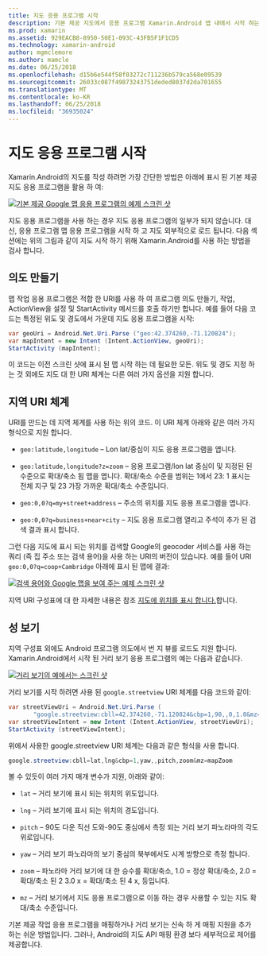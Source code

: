 ```yaml
---
title: 지도 응용 프로그램 시작
description: 기본 제공 지도에서 응용 프로그램 Xamarin.Android 앱 내에서 시작 하는 방법입니다.
ms.prod: xamarin
ms.assetid: 929EACB8-8950-50E1-093C-43FB5F1F1CD5
ms.technology: xamarin-android
author: mgmclemore
ms.author: mamcle
ms.date: 06/25/2018
ms.openlocfilehash: d15b6e544f58f03272c711236b579ca568e09539
ms.sourcegitcommit: 26033c087f49873243751deded8037d2da701655
ms.translationtype: MT
ms.contentlocale: ko-KR
ms.lasthandoff: 06/25/2018
ms.locfileid: "36935024"
---
```

# <a name="launching-the-maps-application"></a>지도 응용 프로그램 시작

Xamarin.Android의 지도를 작성 하려면 가장 간단한 방법은 아래에 표시 된 기본 제공 지도 응용 프로그램을 활용 하 여:

[![기본 제공 Google 맵 응용 프로그램의 예제 스크린 샷](maps-application-images/01-mapsapplication.png)](maps-application-images/01-mapsapplication.png#lightbox)

지도 응용 프로그램을 사용 하는 경우 지도 응용 프로그램의 일부가 되지 않습니다. 대신, 응용 프로그램 맵 응용 프로그램을 시작 하 고 지도 외부적으로 로드 됩니다. 다음 섹션에는 위의 그림과 같이 지도 시작 하기 위해 Xamarin.Android를 사용 하는 방법을 검사 합니다.


## <a name="creating-the-intent"></a>의도 만들기

맵 작업 응용 프로그램은 적합 한 URI를 사용 하 여 프로그램 의도 만들기, 작업, ActionView을 설정 및 StartActivity 메서드를 호출 하기만 합니다. 예를 들어 다음 코드는 특정된 위도 및 경도에서 가운데 지도 응용 프로그램을 시작:

```csharp
var geoUri = Android.Net.Uri.Parse ("geo:42.374260,-71.120824");
var mapIntent = new Intent (Intent.ActionView, geoUri);
StartActivity (mapIntent);
```

이 코드는 이전 스크린 샷에 표시 된 맵 시작 하는 데 필요한 모든. 위도 및 경도 지정 하는 것 외에도 지도 대 한 URI 체계는 다른 여러 가지 옵션을 지원 합니다.


## <a name="geo-uri-scheme"></a>지역 URI 체계

URI를 만드는 데 지역 체계를 사용 하는 위의 코드. 이 URI 체계 아래와 같은 여러 가지 형식으로 지원 합니다.

-   `geo:latitude,longitude` &ndash; Lon lat/중심이 지도 응용 프로그램을 엽니다. 

-   `geo:latitude,longitude?z=zoom` &ndash; 응용 프로그램/lon lat 중심이 및 지정된 된 수준으로 확대/축소 됨 맵을 엽니다. 확대/축소 수준을 범위는 1에서 23: 1 표시는 전체 지구 및 23 가장 가까운 확대/축소 수준입니다.

-   `geo:0,0?q=my+street+address` &ndash; 주소의 위치를 지도 응용 프로그램을 엽니다. 

-   `geo:0,0?q=business+near+city` &ndash; 지도 응용 프로그램 열리고 주석이 추가 된 검색 결과 표시 합니다. 


그런 다음 지도에 표시 되는 위치를 검색할 Google의 geocoder 서비스를 사용 하는 쿼리 (즉 집 주소 또는 검색 용어)을 사용 하는 URI의 버전이 있습니다. 예를 들어 URI `geo:0,0?q=coop+Cambridge` 아래에 표시 된 맵에 결과:

[![검색 용어와 Google 맵을 보여 주는 예제 스크린 샷](maps-application-images/02-mapsearch.png)](maps-application-images/02-mapsearch.png#lightbox)



지역 URI 구성표에 대 한 자세한 내용은 참조 [지도에 위치를 표시 합니다.](http://developer.android.com/guide/components/intents-common.html#Maps)합니다.


## <a name="street-view"></a>성 보기

지역 구성표 외에도 Android 프로그램 의도에서 번 지 뷰를 로드도 지원 합니다. Xamarin.Android에서 시작 된 거리 보기 응용 프로그램의 예는 다음과 같습니다.

[![거리 보기의 예에서는 스크린 샷](maps-application-images/03-streetview.png)](maps-application-images/03-streetview.png#lightbox)

거리 보기를 시작 하려면 사용 된 `google.streetview` URI 체계를 다음 코드와 같이:

```csharp
var streetViewUri = Android.Net.Uri.Parse (
       "google.streetview:cbll=42.374260,-71.120824&cbp=1,90,,0,1.0&mz=20");  
var streetViewIntent = new Intent (Intent.ActionView, streetViewUri);  
StartActivity (streetViewIntent);
```

위에서 사용한 google.streetview URI 체계는 다음과 같은 형식을 사용 합니다.

```csharp
google.streetview:cbll=lat,lng&cbp=1,yaw,,pitch,zoom&mz=mapZoom
```

볼 수 있듯이 여러 가지 매개 변수가 지원, 아래와 같이:

-   `lat` &ndash; 거리 보기에 표시 되는 위치의 위도입니다.

-   `lng` &ndash; 거리 보기에 표시 되는 위치의 경도입니다.

-   `pitch` &ndash; 90도 다운 직선 도와-90도 중심에서 측정 되는 거리 보기 파노라마의 각도 위로입니다.

-   `yaw` &ndash; 거리 보기 파노라마의 보기 중심의 북부에서도 시계 방향으로 측정 합니다.

-   `zoom` &ndash; 파노라마 거리 보기에 대 한 승수를 확대/축소, 1.0 = 정상 확대/축소, 2.0 = 확대/축소 된 2 3.0 x = 확대/축소 된 4 x, 등입니다.

-   `mz` &ndash; 거리 보기에서 지도 응용 프로그램으로 이동 하는 경우 사용할 수 있는 지도 확대/축소 수준입니다.


기본 제공 작업 응용 프로그램을 매핑하거나 거리 보기는 신속 하 게 매핑 지원을 추가 하는 쉬운 방법입니다. 그러나, Android의 지도 API 매핑 환경 보다 세부적으로 제어를 제공합니다.
